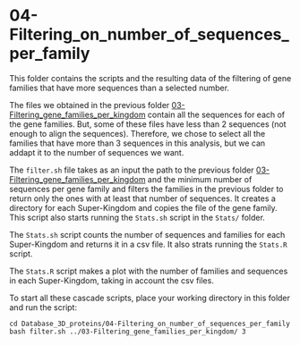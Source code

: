 # 04-Filtering_on_number_of_sequences_per_family

This folder contains the scripts and the resulting data of the filtering of gene families that have more sequences than a selected number.

The files we obtained in the previous folder [03-Filtering_gene_families_per_kingdom](https://github.com/BasilePajot/Database_3D_proteins/tree/main/03-Filtering_gene_families_per_kingdom) contain all the sequences for each of the gene families.
But, some of these files have less than 2 sequences (not enough to align the sequences). Therefore, we chose to select all the families that have more than 3 sequences in this analysis, but we can addapt it to the number of sequences we want.

The `filter.sh` file takes as an input the path to the previous folder [03-Filtering_gene_families_per_kingdom](https://github.com/BasilePajot/Database_3D_proteins/tree/main/03-Filtering_gene_families_per_kingdom) and the minimum number of sequences per gene family and filters the families in the previous folder to return only the ones with at least that number of sequences.
It creates a directory for each Super-Kingdom and copies the file of the gene family. This script also starts running the `Stats.sh` script in the `Stats/` folder.

The `Stats.sh` script counts the number of sequences and families for each Super-Kingdom and returns it in a csv file. It also strats running the `Stats.R` script.

The `Stats.R` script makes a plot with the number of families and sequences in each Super-Kingdom, taking in account the csv files.

To start all these cascade scripts, place your working directory in this folder and run the script:
```
cd Database_3D_proteins/04-Filtering_on_number_of_sequences_per_family
bash filter.sh ../03-Filtering_gene_families_per_kingdom/ 3
```
